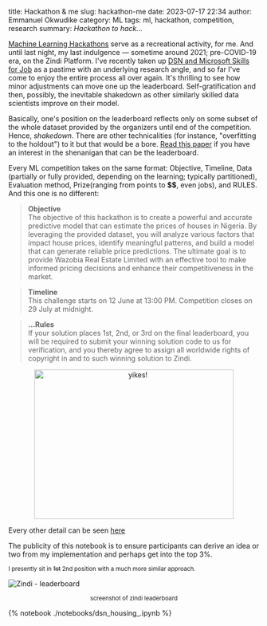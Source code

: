 title: Hackathon & me
slug: hackathon-me
date: 2023-07-17 22:34 
author: Emmanuel Okwudike 
category: ML 
tags: ml, hackathon, competition, research
summary: _Hackathon to hack..._


[Machine Learning Hackathons](https://corporate.hackathon.com/articles/machine-learning-hackathon-guide-everything-you-need-to-know) serve as a recreational activity, for me. And until last night, my last indulgence — sometime around 2021;  pre-COVID-19 era, on the Zindi Platform. I've recently taken up [DSN and Microsoft Skills for Job](https://zindi.africa/competitions/free-ai-classes-in-every-city-hackathon-2023) as a pastime with an underlying research angle, and so far I've come to enjoy the entire process all over again. It's thrilling to see how minor adjustments can move one up the leaderboard. Self-gratification and then, possibly, the inevitable shakedown as other similarly skilled data scientists improve on their model.

Basically, one's position on the leaderboard reflects only on some subset of the whole dataset provided by the organizers until end of the competition. Hence, _shakedown_. There are other technicalities (for instance, "overfitting to the holdout") to it but that would be a bore. [Read this paper](https://arxiv.org/abs/1502.04585) if you have an interest in the shenanigan that can be the leaderboard.

Every ML competition takes on the same format: Objective, Timeline, Data (partially or fully provided, depending on the learning; typically partitioned), Evaluation method, Prize(ranging from points to **$$**, even jobs), and RULES. And this one is no different:


>**Objective**<br>
The objective of this hackathon is to create a powerful and accurate predictive model that can estimate the prices of houses in Nigeria. By leveraging the provided dataset, you will analyze various factors that impact house prices, identify meaningful patterns, and build a model that can generate reliable price predictions. The ultimate goal is to provide Wazobia Real Estate Limited with an effective tool to make informed pricing decisions and enhance their competitiveness in the market.

>**Timeline**<br>
This challenge starts on 12 June at 13:00 PM.
Competition closes on 29 July at midnight.

>**...Rules**<br>
If your solution places 1st, 2nd, or 3rd on the final leaderboard, you will be required to submit your winning solution code to us for verification, and you thereby agree to assign all worldwide rights of copyright in and to such winning solution to Zindi.


<div style="text-align: center">
    <img class="force-display" src="https://media.tenor.com/JVCCwzdJaNwAAAAC/uhm-uhmm.gif" alt="yikes!" width="400" height="300">
</div>


Every other detail can be seen [here](https://zindi.africa/competitions/free-ai-classes-in-every-city-hackathon-2023)


The publicity of this notebook is to ensure participants can derive an idea or two from my implementation and perhaps get into the top 3%. 

<p style="font-size: smaller">I presently sit in <s>1st</s> 2nd position with a much more similar approach.</p>

![Zindi - leaderboard](/images/leaderboard.png "zindi - leaderboard")
<p style="text-align: center; font-size: smaller">screenshot of zindi leaderboard</p>



{% notebook ./notebooks/dsn_housing_.ipynb %}